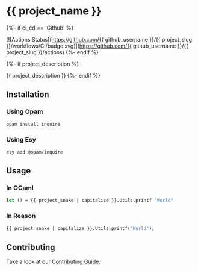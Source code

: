 # {{ project_name }}

{%- if ci_cd == 'Github' %}

[![Actions Status](https://github.com/{{ github_username }}/{{ project_slug }}/workflows/CI/badge.svg)](https://github.com/{{ github_username }}/{{ project_slug }}/actions)
{%- endif %}

{%- if project_description %}

{{ project_description }}
{%- endif %}

## Installation

### Using Opam

```bash
opam install inquire
```

### Using Esy

```bash
esy add @opam/inquire
```

## Usage

### In OCaml

```ocaml
let () = {{ project_snake | capitalize }}.Utils.printf "World"
```

### In Reason

```ocaml
{{ project_snake | capitalize }}.Utils.printf("World");
```

## Contributing

Take a look at our [Contributing Guide](CONTRIBUTING.md).